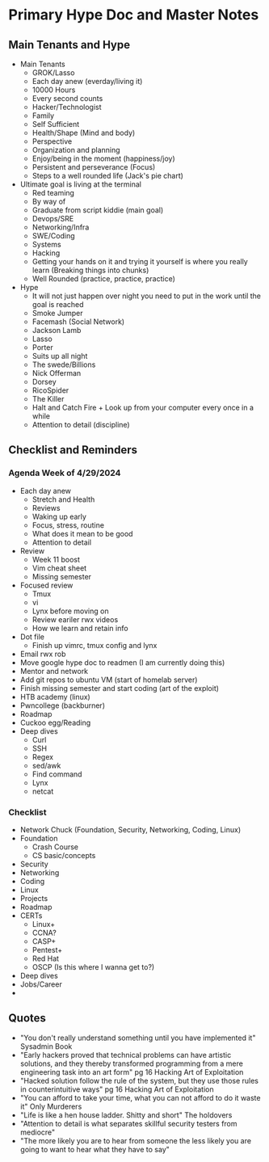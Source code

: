 # Primary Hype Doc and Master Notes

## Main Tenants and Hype  

* Main Tenants 
    * GROK/Lasso
    * Each day anew (everday/living it)
    * 10000 Hours
    * Every second counts 
    * Hacker/Technologist 
    * Family 
    * Self Sufficient 
    * Health/Shape (Mind and body) 
    * Perspective 
    * Organization and planning 
    * Enjoy/being in the moment (happiness/joy)
    * Persistent and perseverance (Focus)
    * Steps to a well rounded life (Jack's pie chart)
* Ultimate goal is living at the terminal 
    * Red teaming 
    * By way of 
    * Graduate from script kiddie (main goal)
    * Devops/SRE
    * Networking/Infra 
    * SWE/Coding 
    * Systems 
    * Hacking
    * Getting your hands on it and trying it yourself is where you really learn (Breaking things into chunks)
    * Well Rounded (practice, practice, practice)
* Hype 
    * It will not just happen over night you need to put in the work until the goal is reached 
    * Smoke Jumper 
    * Facemash (Social Network)
    * Jackson Lamb
    * Lasso 
    * Porter 
    * Suits up all night 
    * The swede/Billions
    * Nick Offerman 
    * Dorsey 
    * RicoSpider
    * The Killer 
    * Halt and Catch Fire + Look up from your computer every once in a while  
    * Attention to detail (discipline)

## Checklist and Reminders 

### Agenda Week of 4/29/2024

* Each day anew
    * Stretch and Health
    * Reviews 
    * Waking up early 
    * Focus, stress, routine
    * What does it mean to be good 
    * Attention to detail 
* Review 
    * Week 11 boost 
    * Vim cheat sheet
    * Missing semester 
* Focused review 
    * Tmux 
    * vi
    * Lynx before moving on
    * Review eariler rwx videos 
    * How we learn and retain info 
* Dot file 
    * Finish up vimrc, tmux config and lynx 
* Email rwx rob
* Move google hype doc to readmen (I am currently doing this)
* Mentor and network 
* Add git repos to ubuntu VM (start of homelab server)
* Finish missing semester and start coding (art of the exploit)
* HTB academy (linux)
* Pwncollege (backburner)
* Roadmap 
* Cuckoo egg/Reading 
* Deep dives 
    * Curl 
    * SSH
    * Regex 
    * sed/awk
    * Find command 
    * Lynx
    * netcat


### Checklist 

* Network Chuck (Foundation, Security, Networking, Coding, Linux)
* Foundation
    * Crash Course 
    * CS basic/concepts 
* Security
* Networking
* Coding 
* Linux 
* Projects 
* Roadmap
* CERTs 
    * Linux+
    * CCNA?
    * CASP+
    * Pentest+
    * Red Hat 
    * OSCP (Is this where I wanna get to?)
* Deep dives 
* Jobs/Career
* 


## Quotes 
   
* "You don't really understand something until you have implemented it" Sysadmin Book 
* "Early hackers proved that technical problems can have artistic solutions, and they thereby transformed programming from a mere engineering task into an art form" pg 16 Hacking Art of Exploitation
* "Hacked solution follow the rule of the system, but they use those rules in counterintuitive ways" pg 16 Hacking Art of Exploitation
* "You can afford to take your time, what you can not afford to do it waste it" Only Murderers
* "Life is like a hen house ladder. Shitty and short" The holdovers
* "Attention to detail is what separates skillful security testers from mediocre"
* "The more likely you are to hear from someone the less likely you are going to want to hear what they have to say"











